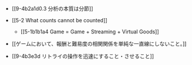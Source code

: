 - [[9-4b2a1d0.3 分析の本質は分節]]

- [[5-2 What counts cannot be counted]]
	- [[5-1b1b1a4 Game = Game + Streaming + Virtual Goods]]

- [[ゲームにおいて、報酬と難易度の相関関係を単純な一直線にしないこと。]]
- [[9-4b3e3d リトライの操作を迅速にすること・させること]]
